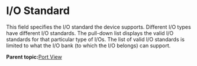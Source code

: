 # I/O Standard

This field specifies the I/O standard the device supports. Different I/O types have different I/O standards. The pull-down list displays the valid I/O standards for that particular type of I/Os. The list of valid I/O standards is limited to what the I/O bank \(to which the I/O belongs\) can support.

**Parent topic:**[Port View](GUID-BE73F42C-362C-4EB2-890D-D55CE5F53A88.md)

